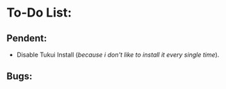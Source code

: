 # To-Do List:

## Pendent:

+ Disable Tukui Install (*because i don't like to install it every single time*).

## Bugs: